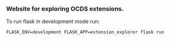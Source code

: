 ### Website for exploring OCDS extensions.

To run flask in development mode run:

```
FLASK_ENV=development FLASK_APP=extension_explorer flask run
```
